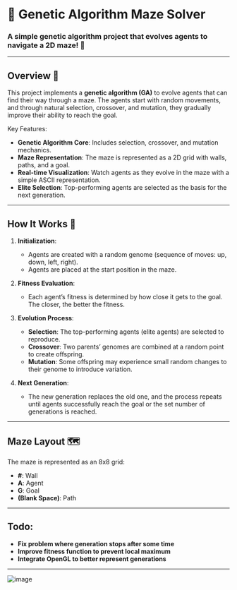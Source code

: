 # 🧬 Genetic Algorithm Maze Solver

### A simple genetic algorithm project that evolves agents to navigate a 2D maze! 🚀

---

## Overview 🎯

This project implements a **genetic algorithm (GA)** to evolve agents that can find their way through a maze. The agents start with random movements, and through natural selection, crossover, and mutation, they gradually improve their ability to reach the goal.

Key Features:
- **Genetic Algorithm Core**: Includes selection, crossover, and mutation mechanics.
- **Maze Representation**: The maze is represented as a 2D grid with walls, paths, and a goal.
- **Real-time Visualization**: Watch agents as they evolve in the maze with a simple ASCII representation.
- **Elite Selection**: Top-performing agents are selected as the basis for the next generation.

---

## How It Works 🧠

1. **Initialization**:
   - Agents are created with a random genome (sequence of moves: up, down, left, right).
   - Agents are placed at the start position in the maze.

2. **Fitness Evaluation**:
   - Each agent’s fitness is determined by how close it gets to the goal. The closer, the better the fitness.

3. **Evolution Process**:
   - **Selection**: The top-performing agents (elite agents) are selected to reproduce.
   - **Crossover**: Two parents’ genomes are combined at a random point to create offspring.
   - **Mutation**: Some offspring may experience small random changes to their genome to introduce variation.

4. **Next Generation**:
   - The new generation replaces the old one, and the process repeats until agents successfully reach the goal or the set number of generations is reached.

---

## Maze Layout 🗺️

The maze is represented as an 8x8 grid:
- **#**: Wall
- **A**: Agent
- **G**: Goal
- **(Blank Space)**: Path

---

## Todo:

- **Fix problem where generation stops after some time**
- **Improve fitness function to prevent local maximum**
- **Integrate OpenGL to better represent generations**

---

![image](https://github.com/user-attachments/assets/e8d83414-d388-45f2-ac5b-3571967c034d)
